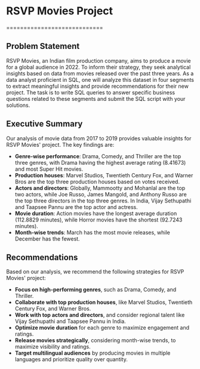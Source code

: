 # RSVP Movies Project
============================

## Problem Statement

RSVP Movies, an Indian film production company, aims to produce a movie for a global audience in 2022. To inform their strategy, they seek analytical insights based on data from movies released over the past three years. As a data analyst proficient in SQL, one will analyze this dataset in four segments to extract meaningful insights and provide recommendations for their new project. The task is to write SQL queries to answer specific business questions related to these segments and submit the SQL script with your solutions.

## Executive Summary

Our analysis of movie data from 2017 to 2019 provides valuable insights for RSVP Movies' project. The key findings are:

* **Genre-wise performance**: Drama, Comedy, and Thriller are the top three genres, with Drama having the highest average rating (8.41673) and most Super Hit movies.
* **Production houses**: Marvel Studios, Twentieth Century Fox, and Warner Bros are the top three production houses based on votes received.
* **Actors and directors**: Globally, Mammootty and Mohanlal are the top two actors, while Joe Russo, James Mangold, and Anthony Russo are the top three directors in the top three genres. In India, Vijay Sethupathi and Taapsee Pannu are the top actor and actress.
* **Movie duration**: Action movies have the longest average duration (112.8829 minutes), while Horror movies have the shortest (92.7243 minutes).
* **Month-wise trends**: March has the most movie releases, while December has the fewest.

## Recommendations

Based on our analysis, we recommend the following strategies for RSVP Movies' project:

* **Focus on high-performing genres**, such as Drama, Comedy, and Thriller.
* **Collaborate with top production houses**, like Marvel Studios, Twentieth Century Fox, and Warner Bros.
* **Work with top actors and directors**, and consider regional talent like Vijay Sethupathi and Taapsee Pannu in India.
* **Optimize movie duration** for each genre to maximize engagement and ratings.
* **Release movies strategically**, considering month-wise trends, to maximize visibility and ratings.
* **Target multilingual audiences** by producing movies in multiple languages and prioritize quality over quantity.


